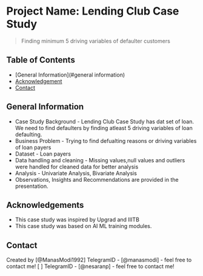 # Project Name: Lending Club Case Study
> Finding minimum 5 driving variables of defaulter customers 

## Table of Contents
* [General Information](#general information)
* [Acknowledgement](#acknowledgement)
* [Contact](#contact)

## General Information
- Case Study Background - Lending Club Case Study has dat set of loan. We need to find defaulters by finding atleast 5 driving variables of loan defaulting.
- Business Problem - Trying to find defualting reasons or driving variables of loan payers
- Dataset - Loan payers
- Data handling and cleaning - Missing values,null values and outliers were handled for cleaned data for better analysis 
- Analysis - Univariate Analysis, Bivariate Analysis
- Observations, Insights and Recommendations are provided in the presentation. 

## Acknowledgements
- This case study was inspired by Upgrad and IIITB
- This case study was based on AI ML training modules. 

## Contact
Created by [@ManasModi1992] TelegramID - [@manasmodi] - feel free to contact me!
           [              ] TelegramID - [@nesaranp] - feel free to contact me!
